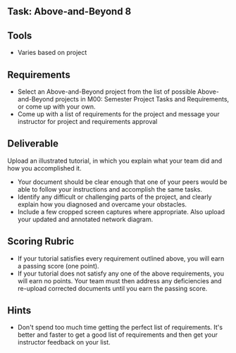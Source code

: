 ## Task: Above-and-Beyond 8

## Tools
- Varies based on project

## Requirements
- Select an Above-and-Beyond project from the list of possible Above-and-Beyond projects in M00: Semester Project Tasks and Requirements, or come up with your own.
- Come up with a list of requirements for the project and message your instructor for project and requirements approval

## Deliverable
Upload an illustrated tutorial, in which you explain what your team did and how you accomplished it.
- Your document should be clear enough that one of your peers would be able to follow your instructions and accomplish the same tasks.
- Identify any difficult or challenging parts of the project, and clearly explain how you diagnosed and overcame your obstacles.
- Include a few cropped screen captures where appropriate. Also upload your updated and annotated network diagram.

## Scoring Rubric
- If your tutorial satisfies every requirement outlined above, you will earn a passing score (one point).
- If your tutorial does not satisfy any one of the above requirements, you will earn no points. Your team must then address any deficiencies and re-upload corrected documents until you earn the passing score.

## Hints
- Don't spend too much time getting the perfect list of requirements. It's better and faster to get a good list of requirements and then get your instructor feedback on your list.
